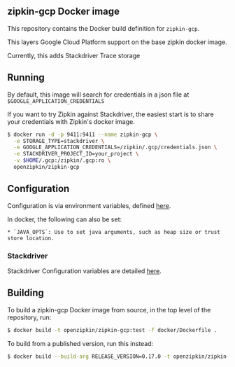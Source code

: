 ## zipkin-gcp Docker image

This repository contains the Docker build definition for `zipkin-gcp`.

This layers Google Cloud Platform support on the base zipkin docker image.

Currently, this adds Stackdriver Trace storage

## Running

By default, this image will search for credentials in a json file at `$GOOGLE_APPLICATION_CREDENTIALS`

If you want to try Zipkin against Stackdriver, the easiest start is to share
your credentials with Zipkin's docker image.

```bash
$ docker run -d -p 9411:9411 --name zipkin-gcp \
  -e STORAGE_TYPE=stackdriver \
  -e GOOGLE_APPLICATION_CREDENTIALS=/zipkin/.gcp/credentials.json \
  -e STACKDRIVER_PROJECT_ID=your_project \
  -v $HOME/.gcp:/zipkin/.gcp:ro \
  openzipkin/zipkin-gcp
```

## Configuration

Configuration is via environment variables, defined [here](../README.md).

In docker, the following can also be set:

    * `JAVA_OPTS`: Use to set java arguments, such as heap size or trust store location.

### Stackdriver

Stackdriver Configuration variables are detailed [here](../module/storage-stackdriver#configuration).

## Building

To build a zipkin-gcp Docker image from source, in the top level of the repository, run:

```bash
$ docker build -t openzipkin/zipkin-gcp:test -f docker/Dockerfile .
```

To build from a published version, run this instead:

```bash
$ docker build --build-arg RELEASE_VERSION=0.17.0 -t openzipkin/zipkin-gcp:test -f docker/Dockerfile .
```

